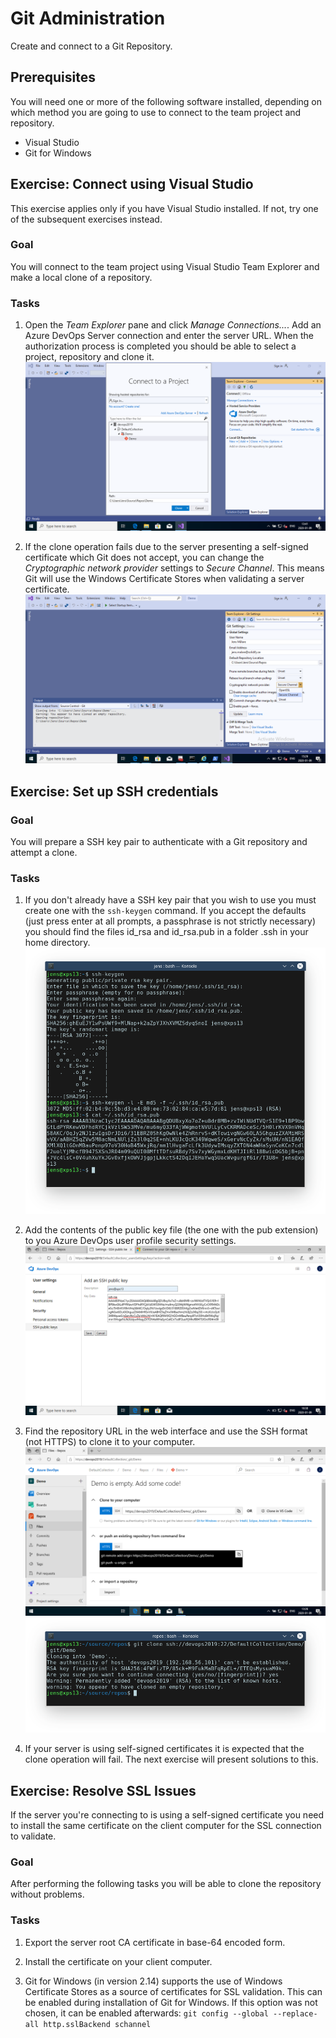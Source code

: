 # Git Administration
Create and connect to a Git Repository.

## Prerequisites
You will need one or more of the following software installed, depending on which method you are going to use to connect to the team project and repository.
* Visual Studio
* Git for Windows

## Exercise: Connect using Visual Studio
This exercise applies only if you have Visual Studio installed. If not, try one of the subsequent exercises instead.

### Goal
You will connect to the team project using Visual Studio Team Explorer and make a local clone of a repository.

### Tasks
1. Open the *Team Explorer* pane and click *Manage Connections...*. Add an Azure DevOps Server connection and enter the server URL. When the authorization process is completed you should be able to select a project, repository and clone it.
![](img/git/connect-to-project-and-clone-repository.png)

1. If the clone operation fails due to the server presenting a self-signed certificate which Git does not accept, you can change the *Cryptographic network provider* settings to *Secure Channel*. This means Git will use the Windows Certificate Stores when validating a server certificate.
![](img/git/secure-channel-for-certificates.png)

## Exercise: Set up SSH credentials

### Goal
You will prepare a SSH key pair to authenticate with a Git repository and attempt a clone.

### Tasks
1. If you don't already have a SSH key pair that you wish to use you must create one with the ```ssh-keygen``` command. If you accept the defaults (just press enter at all prompts, a passphrase is not strictly necessary) you should find the files id_rsa and id_rsa.pub in a folder .ssh in your home directory.
![](img/git/ssh-keygen.png)

1. Add the contents of the public key file (the one with the pub extension) to you Azure DevOps user profile security settings.
![](img/git/add-ssh-public-key.png)

1. Find the repository URL in the web interface and use the SSH format (not HTTPS) to clone it to your computer.
![](img/git/clone-or-push.png)
![](img/git/clone-repo-with-command-line.png)

1. If your server is using self-signed certificates it is expected that the clone operation will fail. The next exercise will present solutions to this.

## Exercise: Resolve SSL Issues

If the server you're connecting to is using a self-signed certificate you need to install the same certificate on the client computer for the SSL connection to validate.

### Goal
After performing the following tasks you will be able to clone the repository without problems.

### Tasks
1. Export the server root CA certificate in base-64 encoded form.

2. Install the certificate on your client computer.

3. Git for Windows (in version 2.14) supports the  use of Windows Certificate Stores as a source of certificates for SSL validation. This can be enabled during installation of Git for Windows. If this option was not chosen, it can be enabled afterwards: ```git config --global --replace-all http.sslBackend schannel```

